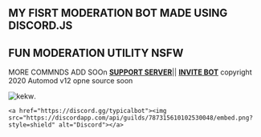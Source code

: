 ## MY FISRT MODERATION BOT MADE USING DISCORD.JS 
## FUN MODERATION UTILITY NSFW 
MORE COMMNDS ADD SOOn 
**[SUPPORT SERVER](https://discord.gg/RJ2SRN2cVu)**||
**[INVITE BOT](https://discord.com/api/oauth2/authorize?client_id=744597377406599188&permissions=8&scope=bot)**
copyright 2020 Automod v12 opne source soon


<img src="https://cdn.discordapp.com/avatars/744597377406599188/e6702461fdea2c92ac16452dfa1edfe4.webp?size=1024" alt="kekw">. 


<p align="center">

    <a href="https://discord.gg/typicalbot"><img src="https://discordapp.com/api/guilds/787315610102530048/embed.png?style=shield" alt="Discord"></a>

</p>
